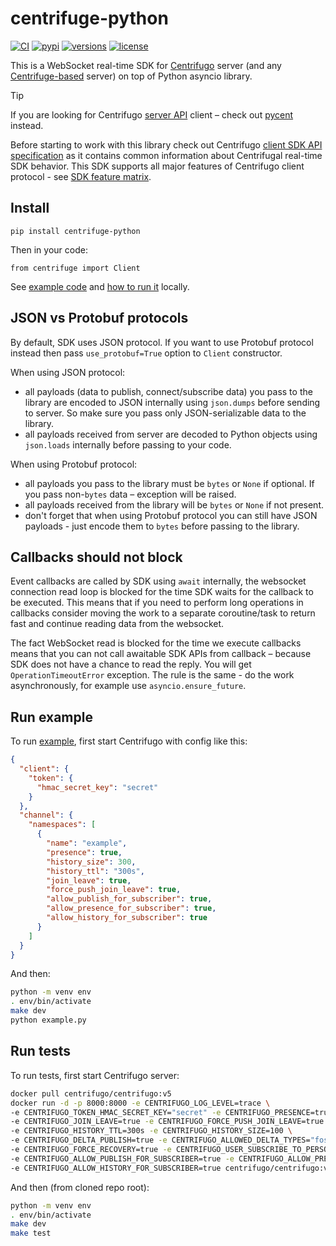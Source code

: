 # centrifuge-python

[![CI](https://github.com/centrifugal/centrifuge-python/actions/workflows/test.yml/badge.svg)](https://github.com/centrifugal/centrifuge-python/actions/workflows/test.yml?query=event%3Apush+branch%3Amaster+workflow%3ATest)
[![pypi](https://img.shields.io/pypi/v/centrifuge-python.svg)](https://pypi.python.org/pypi/centrifuge-python)
[![versions](https://img.shields.io/pypi/pyversions/centrifuge-python.svg)](https://github.com/centrifugal/centrifuge-python)
[![license](https://img.shields.io/github/license/centrifugal/centrifuge-python.svg)](https://github.com/centrifugal/centrifuge-python/blob/master/LICENSE)

This is a WebSocket real-time SDK for [Centrifugo](https://github.com/centrifugal/centrifugo) server (and any [Centrifuge-based](https://github.com/centrifugal/centrifuge) server) on top of Python asyncio library.

> [!TIP]
> If you are looking for Centrifugo [server API](https://centrifugal.dev/docs/server/server_api) client – check out [pycent](https://github.com/centrifugal/pycent) instead.

Before starting to work with this library check out Centrifugo [client SDK API specification](https://centrifugal.dev/docs/transports/client_api) as it contains common information about Centrifugal real-time SDK behavior. This SDK supports all major features of Centrifugo client protocol - see [SDK feature matrix](https://centrifugal.dev/docs/transports/client_sdk#sdk-feature-matrix).

## Install

```
pip install centrifuge-python
```

Then in your code:

```
from centrifuge import Client
```

See [example code](https://github.com/centrifugal/centrifuge-python/blob/master/example.py) and [how to run it](#run-example) locally.

## JSON vs Protobuf protocols

By default, SDK uses JSON protocol. If you want to use Protobuf protocol instead then pass `use_protobuf=True` option to `Client` constructor.

When using JSON protocol:

* all payloads (data to publish, connect/subscribe data) you pass to the library are encoded to JSON internally using `json.dumps` before sending to server. So make sure you pass only JSON-serializable data to the library.
* all payloads received from server are decoded to Python objects using `json.loads` internally before passing to your code.

When using Protobuf protocol:

* all payloads you pass to the library must be `bytes` or `None` if optional. If you pass non-`bytes` data – exception will be raised.
* all payloads received from the library will be `bytes` or `None` if not present.
* don't forget that when using Protobuf protocol you can still have JSON payloads - just encode them to `bytes` before passing to the library.

## Callbacks should not block

Event callbacks are called by SDK using `await` internally, the websocket connection read loop is blocked for the time SDK waits for the callback to be executed. This means that if you need to perform long operations in callbacks consider moving the work to a separate coroutine/task to return fast and continue reading data from the websocket.

The fact WebSocket read is blocked for the time we execute callbacks means that you can not call awaitable SDK APIs from callback – because SDK does not have a chance to read the reply. You will get `OperationTimeoutError` exception. The rule is the same - do the work asynchronously, for example use `asyncio.ensure_future`.

## Run example

To run [example](https://github.com/centrifugal/centrifuge-python/blob/master/example.py), first start Centrifugo with config like this:

```json
{
  "client": {
    "token": {
      "hmac_secret_key": "secret"
    }
  },
  "channel": {
    "namespaces": [
      {
        "name": "example",
        "presence": true,
        "history_size": 300,
        "history_ttl": "300s",
        "join_leave": true,
        "force_push_join_leave": true,
        "allow_publish_for_subscriber": true,
        "allow_presence_for_subscriber": true,
        "allow_history_for_subscriber": true
      }
    ]
  }
}
```

And then:

```bash
python -m venv env
. env/bin/activate
make dev
python example.py
```

## Run tests

To run tests, first start Centrifugo server:

```bash
docker pull centrifugo/centrifugo:v5
docker run -d -p 8000:8000 -e CENTRIFUGO_LOG_LEVEL=trace \
-e CENTRIFUGO_TOKEN_HMAC_SECRET_KEY="secret" -e CENTRIFUGO_PRESENCE=true \
-e CENTRIFUGO_JOIN_LEAVE=true -e CENTRIFUGO_FORCE_PUSH_JOIN_LEAVE=true \
-e CENTRIFUGO_HISTORY_TTL=300s -e CENTRIFUGO_HISTORY_SIZE=100 \
-e CENTRIFUGO_DELTA_PUBLISH=true -e CENTRIFUGO_ALLOWED_DELTA_TYPES="fossil" \
-e CENTRIFUGO_FORCE_RECOVERY=true -e CENTRIFUGO_USER_SUBSCRIBE_TO_PERSONAL=true \
-e CENTRIFUGO_ALLOW_PUBLISH_FOR_SUBSCRIBER=true -e CENTRIFUGO_ALLOW_PRESENCE_FOR_SUBSCRIBER=true \
-e CENTRIFUGO_ALLOW_HISTORY_FOR_SUBSCRIBER=true centrifugo/centrifugo:v5 centrifugo
```

And then (from cloned repo root):

```bash
python -m venv env
. env/bin/activate
make dev
make test
```
